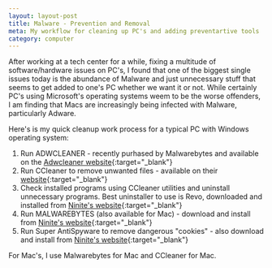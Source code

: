 ```yaml
---
layout: layout-post
title: Malware - Prevention and Removal
meta: My workflow for cleaning up PC's and adding preventartive tools
category: computer
---
```


After working at a tech center for a while, fixing a multitude of software/hardware issues on PC's, I found that one of the biggest single issues today is the abundance of Malware and just unnecessary stuff that seems to get added to one's PC whether we want it or not.  While certainly PC's using Microsoft's operating systems weem to be the worse offenders, I am finding that Macs are increasingly being infected with Malware, particularly Adware.

Here's is my quick cleanup work process for a typical PC with Windows operating system:

  1. Run ADWCLEANER - recently purhased by Malwarebytes and available on the [Adwcleaner website](https://toolslib.net/downloads/viewdownload/1-adwcleaner/){:target="_blank"}
  2. Run CCleaner to remove unwanted files - available on their [website](https://www.piriform.com/ccleaner/download){:target="_blank"}
  3. Check installed programs using CCleaner utilities and uninstall unnecessary programs.  Best uninstaller to use is Revo, downloaded and installed from [Ninite's website](https://ninite.com/){:target="_blank"}
  3. Run MALWAREBYTES (also available for Mac) - download and install from [Ninite's website](https://ninite.com/){:target="_blank"}
  4. Run Super AntiSpyware to remove dangerous "cookies" -  also download and install from [Ninite's website](https://ninite.com/){:target="_blank"}

For Mac's, I use Malwarebytes for Mac and CCleaner for Mac.
